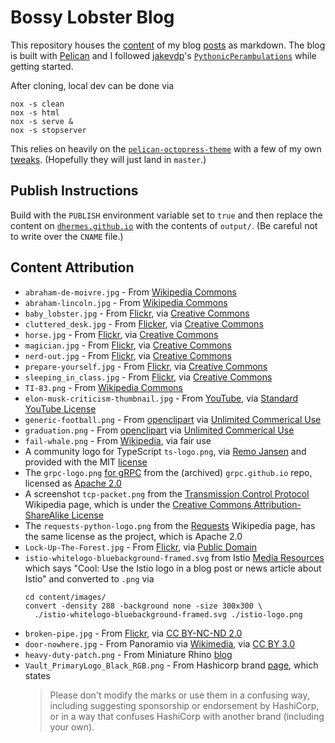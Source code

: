 # Bossy Lobster Blog

This repository houses the [content][1] of my blog [posts][2]
as markdown. The blog is built with [Pelican][8] and I followed
[jakevdp][10]'s [`PythonicPerambulations`][9] while getting started.

After cloning, local dev can be done via

```
nox -s clean
nox -s html
nox -s serve &
nox -s stopserver
```

This relies on heavily on the [`pelican-octopress-theme`][6] with
a few of my own [tweaks][7]. (Hopefully they will just land in
`master`.)

## Publish Instructions

Build with the `PUBLISH` environment variable set to `true` and then
replace the content on [`dhermes.github.io`][3] with the contents
of `output/`. (Be careful not to write over the `CNAME` file.)

## Content Attribution

- `abraham-de-moivre.jpg` - From [Wikipedia Commons][11]
- `abraham-lincoln.jpg` - From [Wikipedia Commons][12]
- `baby_lobster.jpg` - From [Flickr][19], via [Creative Commons][14]
- `cluttered_desk.jpg` - From [Flicker][20], via [Creative Commons][17]
- `horse.jpg` - From [Flickr][16], via [Creative Commons][17]
- `magician.jpg` - From [Flickr][18], via [Creative Commons][17]
- `nerd-out.jpg` - From [Flickr][22], via [Creative Commons][17]
- `prepare-yourself.jpg` - From [Flickr][15], via [Creative Commons][14]
- `sleeping_in_class.jpg` - From [Flickr][21], via [Creative Commons][17]
- `TI-83.png` - From [Wikipedia Commons][13]
- `elon-musk-criticism-thumbnail.jpg` - From [YouTube][23],
  via [Standard YouTube License][24]
- `generic-football.png` - From [openclipart][26] via
  [Unlimited Commerical Use][25]
- `graduation.png` - From [openclipart][27] via
  [Unlimited Commerical Use][25]
- `fail-whale.png` - From [Wikipedia][28], via fair use
- A community logo for TypeScript `ts-logo.png`, via [Remo Jansen][29] and
  provided with the MIT [license][30]
- The `grpc-logo.png` [for gRPC][31] from the (archived) `grpc.github.io`
  repo, licensed as [Apache 2.0][32]
- A screenshot `tcp-packet.png` from the [Transmission Control Protocol][33]
  Wikipedia page, which is under the
  [Creative Commons Attribution-ShareAlike License][34]
- The `requests-python-logo.png` from the [Requests][35] Wikipedia page, has
  the same license as the project, which is Apache 2.0
- `Lock-Up-The-Forest.jpg` - From [Flickr][37], via [Public Domain][36]
- `istio-whitelogo-bluebackground-framed.svg` from Istio [Media Resources][38]
  which says "Cool: Use the Istio logo in a blog post or news article about
  Istio" and converted to `.png` via
  ```
  cd content/images/
  convert -density 288 -background none -size 300x300 \
    ./istio-whitelogo-bluebackground-framed.svg ./istio-logo.png
  ```
- `broken-pipe.jpg` - From [Flickr][39], via [CC BY-NC-ND 2.0][40]
- `door-nowhere.jpg` - From Panoramio via [Wikimedia][41], via [CC BY 3.0][42]
- `heavy-duty-patch.png` - From Miniature Rhino [blog][43]
- `Vault_PrimaryLogo_Black_RGB.png` - From Hashicorp brand [page][44], which
  states
  > Please don't modify the marks or use them in a confusing way, including
  > suggesting sponsorship or endorsement by HashiCorp, or in a way that
  > confuses HashiCorp with another brand (including your own).

[1]: https://github.com/dhermes/dhermes.github.io
[2]: https://blog.bossylobster.com
[3]: https://github.com/dhermes/dhermes.github.io
[6]: https://github.com/duilio/pelican-octopress-theme
[7]: https://github.com/dhermes/pelican-octopress-theme
[8]: http://docs.getpelican.com/en/3.5.0/
[9]: https://github.com/jakevdp/PythonicPerambulations
[10]: https://twitter.com/jakevdp
[11]: http://upload.wikimedia.org/wikipedia/commons/1/1b/Abraham_de_moivre.jpg
[12]: http://en.wikipedia.org/wiki/File:Abraham_Lincoln_November_1863.jpg
[13]: http://en.wikipedia.org/wiki/File:TI-83.png
[14]: https://creativecommons.org/licenses/by/2.0/
[15]: https://flic.kr/p/65i1j
[16]: https://flic.kr/p/5ccWFq
[17]: https://creativecommons.org/licenses/by-sa/2.0/
[18]: https://flic.kr/p/9hBrtv
[19]: https://flic.kr/p/h9PhFv
[20]: https://flic.kr/p/n4XLG
[21]: https://flic.kr/p/E8Mz7
[22]: https://flic.kr/p/EWAVi
[23]: http://img.youtube.com/vi/NU7W7qe2R0A/0.jpg
[24]: https://www.youtube.com/static?template=terms
[25]: https://openclipart.org/unlimited-commercial-use-clipart
[26]: https://openclipart.org/detail/102853/football
[27]: https://openclipart.org/detail/178476/graduation-penguin
[28]: https://en.wikipedia.org/wiki/File:Failwhale.png
[29]: https://github.com/remojansen/logo.ts
[30]: https://github.com/remojansen/logo.ts/blob/5b4f0df433a5301aee0180582a8782bfbc9a0739/LICENSE
[31]: https://github.com/grpc/grpc.github.io/blob/80f02e605ca324131c21335087fd3189a1854cb2/img/grpc_square_reverse_4x.png
[32]: https://github.com/grpc/grpc.github.io/blob/80f02e605ca324131c21335087fd3189a1854cb2/LICENSE
[33]: https://en.wikipedia.org/wiki/Transmission_Control_Protocol
[34]: https://en.wikipedia.org/wiki/Wikipedia:Text_of_Creative_Commons_Attribution-ShareAlike_3.0_Unported_License
[35]: https://en.wikipedia.org/wiki/File:Requests_Python_Logo.png
[36]: https://creativecommons.org/publicdomain/zero/1.0/
[37]: https://flic.kr/p/X1cKzX
[38]: https://istio.io/latest/about/media-resources/
[39]: https://flic.kr/p/2zaGo
[40]: https://creativecommons.org/licenses/by-nc-nd/2.0/
[41]: https://commons.wikimedia.org/wiki/File:A_Door_In_The_Middle_Of_Nowhere_-_panoramio.jpg
[42]: https://creativecommons.org/licenses/by/3.0/deed.en
[43]: https://miniaturerhino.myshopify.com/blogs/news/easy-patching-for-heavy-duty-fabrics
[44]: https://www.hashicorp.com/brand
